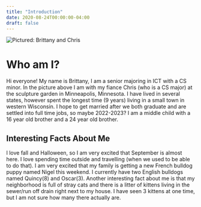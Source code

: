 ```yaml
---
title: "Introduction"
date: 2020-08-24T00:00:00-04:00
draft: false
---
```

![Pictured: Brittany and Chris](https://wizardly-blackwell-9d110c.netlify.app/bc1.jpg)

<h1>Who am I?</h1>
<p>Hi everyone! My name is Brittany, I am a senior majoring in ICT with a CS minor. In the picture above I am with my fiance Chris (who is a CS major) at the sculpture garden in Minneapolis, Minnesota. I have lived in several states, however spent the longest time (9 years) living in a small town in western Wisconsin. I hope to get married after we both graduate and are settled into full time jobs, so maybe 2022-2023? I am a middle child with a 16 year old brother and a 24 year old brother. </p>

<h2>Interesting Facts About Me</h2>
<p>I love fall and Halloween, so I am very excited that September is almost here. I love spending time outside and travelling (when we used to be able to do that). I am very excited that my family is getting a new French bulldog puppy named Nigel this weekend. I currently have two English bulldogs named Quincy(8) and Oscar(3). Another interesting fact about me is that my neighborhood is full of stray cats and there is a litter of kittens living in the sewer/run off drain right next to my house. I have seen 3 kittens at one time, but I am not sure how many there actually are.</p>
